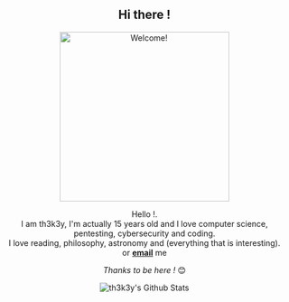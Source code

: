 <div align="center">
<h2>Hi there !</h2>
</div>

<div align="center" width="50">

<img src="https://i.imgur.com/dTYwdG1.gif" alt="Welcome!" width="300"/>

</div>

<div align="center">

Hello !. <br>
I am th3k3y, I'm actually 15 years old and I love computer science, pentesting, cybersecurity and coding.<br>
I love reading, philosophy, astronomy and (everything that is interesting).<br>
or <a href="mailto:absphreak@outlook.com"><b>email</b></a> me

<i>Thanks to be here !</i> 😊

</div>

<div align="center">

<img align="center" src="https://github-readme-stats.vercel.app/api?username=th3k3y&include_all_commits=true&count_private=true&show_icons=true&line_height=20&title_color=7A7ADB&icon_color=2234AE&text_color=D3D3D3&bg_color=0,000000,130F40" alt="th3k3y's Github Stats">

</div>
